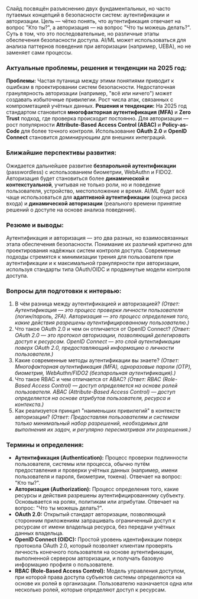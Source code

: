 Слайд посвящён разъяснению двух фундаментальных, но часто путаемых концепций в безопасности систем: аутентификации и авторизации. Цель — чётко понять, что аутентификация отвечает на вопрос "Кто ты?", а авторизация — на вопрос "Что ты можешь делать?". Суть в том, что это последовательные, но различные этапы обеспечения безопасности доступа. AI/ML может использоваться для анализа паттернов поведения при авторизации (например, UEBA), но не заменяет сами процессы.

### **Актуальные проблемы, решения и тенденции на 2025 год:**
**Проблемы:** Частая путаница между этими понятиями приводит к ошибкам в проектировании систем безопасности. Недостаточная гранулярность авторизации (например, "всё или ничего") может создавать избыточные привилегии. Рост числа атак, связанных с компрометацией учётных данных.
**Решения и тенденции:** На 2025 год стандартом становится **многофакторная аутентификация (MFA)** и **Zero Trust** подход, где проверка происходит постоянно. Для авторизации — рост популярности **Attribute-Based Access Control (ABAC)** и **Policy-as-Code** для более точного контроля. Использование **OAuth 2.0** и **OpenID Connect** становится доминирующим для внешних интеграций.

### **Ближайшие перспективы развития:**
Ожидается дальнейшее развитие **безпарольной аутентификации** (passwordless) с использованием биометрии, WebAuthn и FIDO2. Авторизация будет становиться более **динамической и контекстуальной**, учитывая не только роли, но и поведение пользователя, устройство, местоположение и время. AI/ML будет всё чаще использоваться для **адаптивной аутентификации** (оценка риска входа) и **динамической авторизации** (реального времени принятие решений о доступе на основе анализа поведения).

### **Резюме и выводы:**
Аутентификация и авторизация — это два разных, но взаимосвязанных этапа обеспечения безопасности. Понимание их различий критично для проектирования надёжных систем контроля доступа. Современные подходы стремятся к минимизации трения для пользователя при аутентификации и к максимальной гранулярности при авторизации, используя стандарты типа OAuth/OIDC и продвинутые модели контроля доступа.

### **Вопросы для подготовки к интервью:**
1.  В чём разница между аутентификацией и авторизацией? *(Ответ: Аутентификация — это процесс проверки личности пользователя (логин/пароль, 2FA). Авторизация — это процесс определения того, какие действия разрешены аутентифицированному пользователю.)*
2.  Что такое OAuth 2.0 и чем он отличается от OpenID Connect? *(Ответ: OAuth 2.0 — это протокол авторизации, позволяющий делегировать доступ к ресурсам. OpenID Connect — это слой аутентификации поверх OAuth 2.0, предоставляющий информацию о личности пользователя.)*
3.  Какие современные методы аутентификации вы знаете? *(Ответ: Многофакторная аутентификация (MFA), одноразовые пароли (OTP), биометрия, WebAuthn/FIDO2 (безпарольная аутентификация).)*
4.  Что такое RBAC и чем отличается от ABAC? *(Ответ: RBAC (Role-Based Access Control) — доступ определяется на основе ролей пользователя. ABAC (Attribute-Based Access Control) — доступ определяется на основе атрибутов пользователя, ресурса и контекста.)*
5.  Как реализуется принцип "наименьших привилегий" в контексте авторизации? *(Ответ: Предоставляя пользователям и системам только минимальный набор разрешений, необходимых для выполнения их задач, и регулярно пересматривая эти разрешения.)*

### **Термины и определения:**
*   **Аутентификация (Authentication):** Процесс проверки подлинности пользователя, системы или процесса, обычно путём предоставления и проверки учётных данных (например, имени пользователя и пароля, биометрии, токена). Отвечает на вопрос: "Кто ты?".
*   **Авторизация (Authorization):** Процесс определения того, какие ресурсы и действия разрешены аутентифицированному субъекту. Основывается на ролях, политикам или атрибутам. Отвечает на вопрос: "Что ты можешь делать?".
*   **OAuth 2.0:** Открытый стандарт авторизации, позволяющий сторонним приложениям запрашивать ограниченный доступ к ресурсам от имени владельца ресурса, без передачи учётных данных владельца.
*   **OpenID Connect (OIDC):** Простой уровень идентификации поверх протокола OAuth 2.0, который позволяет клиентам проверять личность конечного пользователя на основе аутентификации, выполненной сервером авторизации, и получать базовую информацию профиля о пользователе.
*   **RBAC (Role-Based Access Control):** Модель управления доступом, при которой права доступа субъектов системы определяются на основе их ролей в организации. Пользователю назначается одна или несколько ролей, которые определяют доступ к ресурсам.